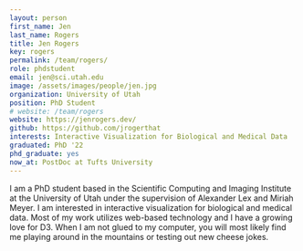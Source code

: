 ```yaml
---
layout: person
first_name: Jen
last_name: Rogers
title: Jen Rogers
key: rogers
permalink: /team/rogers/
role: phdstudent
email: jen@sci.utah.edu
image: /assets/images/people/jen.jpg
organization: University of Utah
position: PhD Student
# website: /team/rogers
website: https://jenrogers.dev/
github: https://github.com/jrogerthat
interests: Interactive Visualization for Biological and Medical Data
graduated: PhD '22
phd_graduate: yes
now_at: PostDoc at Tufts University
---
```


I am a PhD student based in the Scientific Computing and Imaging Institute at the University of Utah under the supervision of Alexander Lex and Miriah Meyer. I am interested in interactive visualization for biological and medical data. Most of my work utilizes web-based technology and I have a growing love for D3. When I am not glued to my computer, you will most likely find me playing around in the mountains or testing out new cheese jokes. 